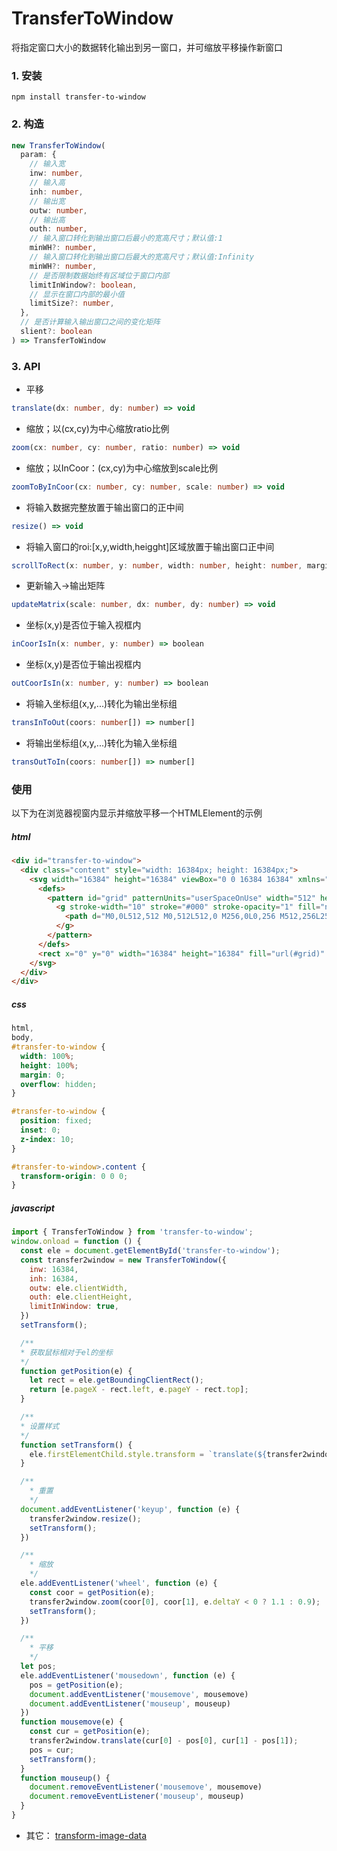 # TransferToWindow  
将指定窗口大小的数据转化输出到另一窗口，并可缩放平移操作新窗口

### 1. 安装   
```
npm install transfer-to-window
```

### 2. 构造 
```typescript
new TransferToWindow(
  param: {
    // 输入宽
    inw: number,
    // 输入高
    inh: number,
    // 输出宽
    outw: number,
    // 输出高
    outh: number,
    // 输入窗口转化到输出窗口后最小的宽高尺寸；默认值:1
    minWH?: number,
    // 输入窗口转化到输出窗口后最大的宽高尺寸；默认值:Infinity
    minWH?: number,
    // 是否限制数据始终有区域位于窗口内部
    limitInWindow?: boolean,
    // 显示在窗口内部的最小值
    limitSize?: number,
  },
  // 是否计算输入输出窗口之间的变化矩阵
  slient?: boolean
) => TransferToWindow
```   

### 3. API
- 平移
```typescript
translate(dx: number, dy: number) => void
```

- 缩放；以(cx,cy)为中心缩放ratio比例
```typescript
zoom(cx: number, cy: number, ratio: number) => void
```

- 缩放；以InCoor：(cx,cy)为中心缩放到scale比例
```typescript
zoomToByInCoor(cx: number, cy: number, scale: number) => void
```

- 将输入数据完整放置于输出窗口的正中间
```typescript
resize() => void
```

- 将输入窗口的roi:[x,y,width,heigght]区域放置于输出窗口正中间
```typescript
scrollToRect(x: number, y: number, width: number, height: number, margin?: number) => void
```

- 更新输入->输出矩阵
```typescript
updateMatrix(scale: number, dx: number, dy: number) => void
```

- 坐标(x,y)是否位于输入视框内
```typescript
inCoorIsIn(x: number, y: number) => boolean
```

- 坐标(x,y)是否位于输出视框内
```typescript
outCoorIsIn(x: number, y: number) => boolean
```

- 将输入坐标组(x,y,...)转化为输出坐标组
```typescript
transInToOut(coors: number[]) => number[]
```

- 将输出坐标组(x,y,...)转化为输入坐标组
```typescript
transOutToIn(coors: number[]) => number[]
``` 

### 使用
以下为在浏览器视窗内显示并缩放平移一个HTMLElement的示例
##### html
```html
<div id="transfer-to-window">
  <div class="content" style="width: 16384px; height: 16384px;">
    <svg width="16384" height="16384" viewBox="0 0 16384 16384" xmlns="http://www.w3.org/2000/svg">
      <defs>
        <pattern id="grid" patternUnits="userSpaceOnUse" width="512" height="512">
          <g stroke-width="10" stroke="#000" stroke-opacity="1" fill="none">
            <path d="M0,0L512,512 M0,512L512,0 M256,0L0,256 M512,256L256,512 M0,256L256,512 M256,0L512,256" />
          </g>
        </pattern>
      </defs>
      <rect x="0" y="0" width="16384" height="16384" fill="url(#grid)" />
    </svg>
  </div>
</div>
```

##### css
```css
html,
body,
#transfer-to-window {
  width: 100%;
  height: 100%;
  margin: 0;
  overflow: hidden;
}

#transfer-to-window {
  position: fixed;
  inset: 0;
  z-index: 10;
}

#transfer-to-window>.content {
  transform-origin: 0 0 0;
}
```

##### javascript
```javascript
import { TransferToWindow } from 'transfer-to-window';
window.onload = function () {
  const ele = document.getElementById('transfer-to-window');
  const transfer2window = new TransferToWindow({
    inw: 16384,
    inh: 16384,
    outw: ele.clientWidth,
    outh: ele.clientHeight,
    limitInWindow: true,
  })
  setTransform();

  /**
  * 获取鼠标相对于el的坐标
  */
  function getPosition(e) {
    let rect = ele.getBoundingClientRect();
    return [e.pageX - rect.left, e.pageY - rect.top];
  }

  /**
  * 设置样式
  */
  function setTransform() {
    ele.firstElementChild.style.transform = `translate(${transfer2window.dx}px, ${transfer2window.dy}px) scale(${transfer2window.scale})`
  }

  /**
    * 重置
    */
  document.addEventListener('keyup', function (e) {
    transfer2window.resize();
    setTransform();
  })

  /**
    * 缩放
    */
  ele.addEventListener('wheel', function (e) {
    const coor = getPosition(e);
    transfer2window.zoom(coor[0], coor[1], e.deltaY < 0 ? 1.1 : 0.9);
    setTransform();
  })

  /**
    * 平移
    */
  let pos;
  ele.addEventListener('mousedown', function (e) {
    pos = getPosition(e);
    document.addEventListener('mousemove', mousemove)
    document.addEventListener('mouseup', mouseup)
  })
  function mousemove(e) {
    const cur = getPosition(e);
    transfer2window.translate(cur[0] - pos[0], cur[1] - pos[1]);
    pos = cur;
    setTransform();
  }
  function mouseup() {
    document.removeEventListener('mousemove', mousemove)
    document.removeEventListener('mouseup', mouseup)
  }
}
```
- 其它： [transform-image-data](https://www.npmjs.com/package/transform-image-data)
